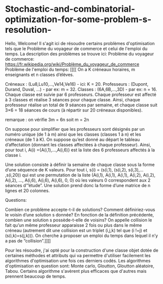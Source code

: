 # Stochastic-and-combinatorial-optimization-for-some-problem-s-resolution-
Hello, Welcome!
Il s'agit ici de résoudre certains problèmes d'optimisation tels que le Problème du voyageur de commerce et celui de l'emploi du temps. 
La description des problèmes se trouve ici: 
Problème du voyageur de commerce: https://fr.wikipedia.org/wiki/Problème_du_voyageur_de_commerce
Problème de l'emploi du temps:
[[[[
On a K créneaux horaires, m enseignants et n classes d’élèves.

Créneaux : (Lu8,Lu10,…,Ve14,Ve16) - ici: K = 20.
Professeurs : (Dupont, Durand, Duval, …) - par ex: m = 32.
Classes : (6A,6B,…,3D) - par ex: n = 16.
Chaque classe est suivie par 6 professeurs. Chaque professeur est affecté à 3 classes et réalise 3 séances pour chaque classe. Ainsi, chaque professeur réalise un total de 9 séances par semaine, et chaque classe suit 3×6 = 18 séances de cours (à répartir sur 20 créneaux disponibles).

remarque : on vérifie 3m = 6n soit m = 2n

On suppose pour simplifier que les professeurs sont désignés par un numéro unique (de 1 à m) ainsi que les classes (classes 1 à n) et les créneaux (de 1 à K). On suppose qu’est donné au départ le tableau d’affectation (donnant les classes affectées à chaque professeur). Ainsi, pour tout i, A(i) ={A(i,1),…,A(i,6)} est la liste des 6 professeurs affectés à la classe i.

Une solution consiste à définir la semaine de chaque classe sous la forme d’une séquence de K valeurs. Pour tout i, s(i) = (s(i,1), (s(i,2), s(i,3),… ,s(i,20)) qui est une permutation de la liste (A(i,1), A(i,1), A(i,1), A(i,2), A(i,2), A(i,2), …, A(i,6), A(i,6), A(i,6), 0, 0) où les valeurs 0 correspondent aux 2 séances d’”étude”. Une solution prend donc la forme d’une matrice de n lignes et 20 colonnes.

Questions:

Combien ce problème accepte-t-il de solutions?
Comment définiriez-vous le voisin d’une solution s donnée?
En fonction de la définition précédente, combien une solution s possède-t-elle de voisins?
On appelle collision le fait qu’un même professeur apparaisse 2 fois ou plus dans le même créneau (autrement dit une collision est un triplet (i,j,k) tel que (i !=j) et (s(i,k)=s(j,k))). On cherche à proposer un emploi du temps dans lequel il n’y a pas de “collision”.]]]]

Pour les résoudre, j'ai opté pour la construction d'une classe objet dotée de certaines méthodes et attributs qui va permettre d'utiliser facilement les algorithmes d'optimisation une fois ces derniers codés. 
Les algorithmes d'optimisation en question sont: Monte carlo, Gloutton, Gloutton aléatoire, Tabou. 
Certains algorithme s'avèrent plus efficaces que d'autres mais prennent beaucoup de temps. 
